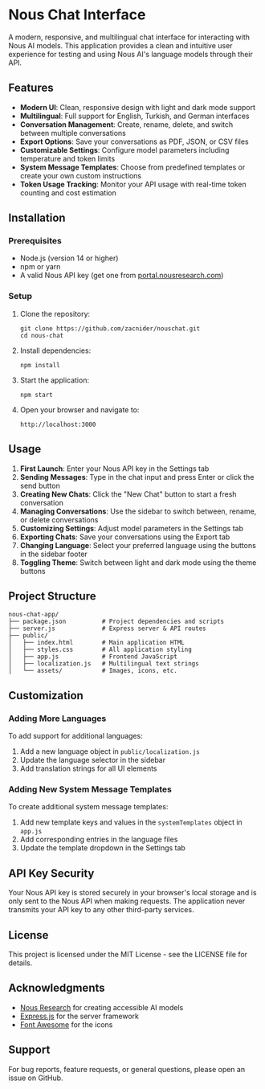 # Nous Chat Interface

A modern, responsive, and multilingual chat interface for interacting with Nous AI models. This application provides a clean and intuitive user experience for testing and using Nous AI's language models through their API.

## Features

- **Modern UI**: Clean, responsive design with light and dark mode support
- **Multilingual**: Full support for English, Turkish, and German interfaces
- **Conversation Management**: Create, rename, delete, and switch between multiple conversations
- **Export Options**: Save your conversations as PDF, JSON, or CSV files
- **Customizable Settings**: Configure model parameters including temperature and token limits
- **System Message Templates**: Choose from predefined templates or create your own custom instructions
- **Token Usage Tracking**: Monitor your API usage with real-time token counting and cost estimation

## Installation

### Prerequisites

- Node.js (version 14 or higher)
- npm or yarn
- A valid Nous API key (get one from [portal.nousresearch.com](https://portal.nousresearch.com/))

### Setup

1. Clone the repository:
   ```
   git clone https://github.com/zacnider/nouschat.git
   cd nous-chat
   ```

2. Install dependencies:
   ```
   npm install
   ```

3. Start the application:
   ```
   npm start
   ```

4. Open your browser and navigate to:
   ```
   http://localhost:3000
   ```

## Usage

1. **First Launch**: Enter your Nous API key in the Settings tab
2. **Sending Messages**: Type in the chat input and press Enter or click the send button
3. **Creating New Chats**: Click the "New Chat" button to start a fresh conversation
4. **Managing Conversations**: Use the sidebar to switch between, rename, or delete conversations
5. **Customizing Settings**: Adjust model parameters in the Settings tab
6. **Exporting Chats**: Save your conversations using the Export tab
7. **Changing Language**: Select your preferred language using the buttons in the sidebar footer
8. **Toggling Theme**: Switch between light and dark mode using the theme buttons

## Project Structure

```
nous-chat-app/
├── package.json          # Project dependencies and scripts
├── server.js             # Express server & API routes
├── public/
│   ├── index.html        # Main application HTML
│   ├── styles.css        # All application styling
│   ├── app.js            # Frontend JavaScript
│   ├── localization.js   # Multilingual text strings
│   └── assets/           # Images, icons, etc.
```

## Customization

### Adding More Languages

To add support for additional languages:

1. Add a new language object in `public/localization.js`
2. Update the language selector in the sidebar
3. Add translation strings for all UI elements

### Adding New System Message Templates

To create additional system message templates:

1. Add new template keys and values in the `systemTemplates` object in `app.js`
2. Add corresponding entries in the language files
3. Update the template dropdown in the Settings tab

## API Key Security

Your Nous API key is stored securely in your browser's local storage and is only sent to the Nous API when making requests. The application never transmits your API key to any other third-party services.

## License

This project is licensed under the MIT License - see the LICENSE file for details.

## Acknowledgments

- [Nous Research](https://nousresearch.com/) for creating accessible AI models
- [Express.js](https://expressjs.com/) for the server framework
- [Font Awesome](https://fontawesome.com/) for the icons

## Support

For bug reports, feature requests, or general questions, please open an issue on GitHub.
